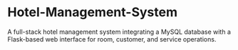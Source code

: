 # Hotel-Management-System
A full-stack hotel management system integrating a MySQL database with a Flask-based web interface for room, customer, and service operations.
